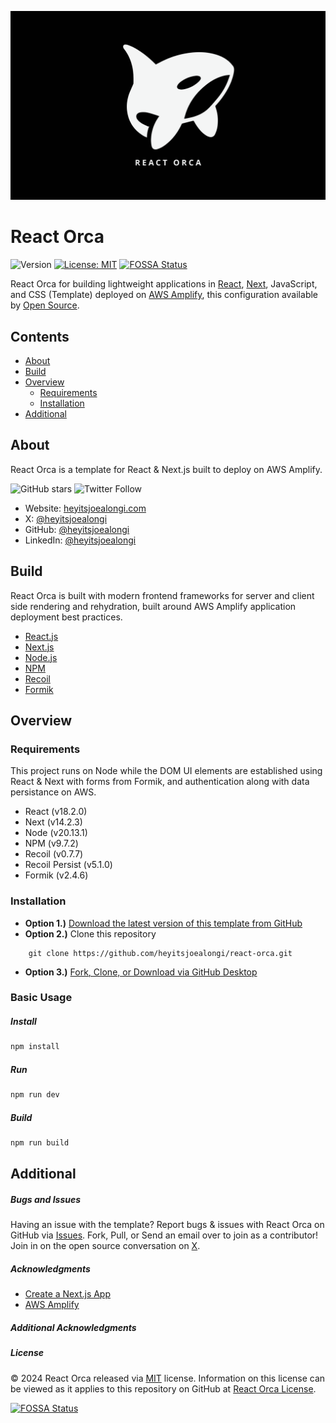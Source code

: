 ![React Orca Banner](https://raw.githubusercontent.com/heyitsjoealongi/react-orca/master/public/react-orca.png)

# React Orca

![Version](https://img.shields.io/badge/version-2.3.0-blue.svg?cacheSeconds=2592000) [![License: MIT ](https://img.shields.io/badge/License-MIT-green.svg)](https://github.com/heyitsjoealongi/react-orca/blob/master/LICENSE) [![FOSSA Status](https://app.fossa.com/api/projects/git%2Bgithub.com%2Fheyitsjoealongi%2Freact-ventures.svg?type=small)](https://app.fossa.com/projects/git%2Bgithub.com%2Fheyitsjoealongi%2Freact-ventures?ref=badge_small)

React Orca for building lightweight applications in [React](https://react.dev/), [Next](https://vercel.com/), JavaScript, and CSS (Template) deployed on [AWS Amplify](https://aws.amazon.com/amplify/), this configuration available by [Open Source](https://opensource.org/).

## Contents

-   [About](#about)
-   [Build](#build)
-   [Overview](#overview)
    -   [Requirements](#requirements)
    -   [Installation](#installation)
-   [Additional](#additional)

## About

React Orca is a template for React & Next.js built to deploy on AWS Amplify.

![GitHub stars](https://img.shields.io/github/stars/heyitsjoealongi/react-orca?style=social) ![Twitter Follow](https://img.shields.io/twitter/follow/heyitsjoealongi?label=Follow&style=social)

-   Website: [heyitsjoealongi.com](https://heyitsjoealongi.com/)
-   X: [@heyitsjoealongi](https://twitter.com/heyitsjoealongi/)
-   GitHub: [@heyitsjoealongi](https://github.com/heyitsjoealongi/)
-   LinkedIn: [@heyitsjoealongi](https://www.linkedin.com/in/heyitsjoealongi/)

## Build

React Orca is built with modern frontend frameworks for server and client side rendering and rehydration, built around AWS Amplify application deployment best practices.

-   [React.js](https://reactjs.org/)
-   [Next.js](https://vercel.com/)
-   [Node.js](https://nodejs.org/en/)
-   [NPM](https://www.npmjs.com/)
-   [Recoil](https://recoiljs.org/)
-   [Formik](https://formik.org/)

## Overview

### Requirements

This project runs on Node while the DOM UI elements are established using React & Next with forms from Formik, and authentication along with data persistance on AWS.

-   React (v18.2.0)
-   Next (v14.2.3)
-   Node (v20.13.1)
-   NPM (v9.7.2)
-   Recoil (v0.7.7)
-   Recoil Persist (v5.1.0)
-   Formik (v2.4.6)

### Installation

-   **Option 1.)** [Download the latest version of this template from GitHub](https://github.com/heyitsjoealongi/react-orca/archive/master.zip)
-   **Option 2.)** Clone this repository

```
    git clone https://github.com/heyitsjoealongi/react-orca.git
```

-   **Option 3.)** [Fork, Clone, or Download via GitHub Desktop](x-github-client://openRepo/https://github.com/heyitsjoealongi/react-orca)

### Basic Usage

##### Install

```zsh
npm install
```

##### Run

```zsh
npm run dev
```

##### Build

```zsh
npm run build
```

## Additional

##### Bugs and Issues

Having an issue with the template? Report bugs & issues with React Orca on GitHub via [Issues](https://github.com/heyitsjoealongi/react-orca/issues). Fork, Pull, or Send an email over to join as a contributor! Join in on the open source conversation on [X](https://x.com/heyitsjoealongi).

##### Acknowledgments

-   [Create a Next.js App](https://nextjs.org/learn/basics/create-nextjs-app)
-   [AWS Amplify](https://docs.amplify.aws/nextjs/start/quickstart/)

##### Additional Acknowledgments

##### License

© 2024 React Orca released via [MIT](https://opensource.org/licenses/MIT) license. Information on this license can be viewed as it applies to this repository on GitHub at [React Orca License](https://github.com/heyitsjoealongi/react-orca/blob/master/LICENSE).

[![FOSSA Status](https://app.fossa.com/api/projects/git%2Bgithub.com%2Fheyitsjoealongi%2Freact-orca.svg?type=large&issueType=license)](https://app.fossa.com/projects/git%2Bgithub.com%2Fheyitsjoealongi%2Freact-orca?ref=badge_large&issueType=license)
